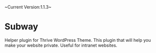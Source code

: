 ~Current Version:1.1.3~

# Subway

Helper plugin for Thrive WordPress Theme. This plugin that will help you make
your website private. Useful for intranet websites.
